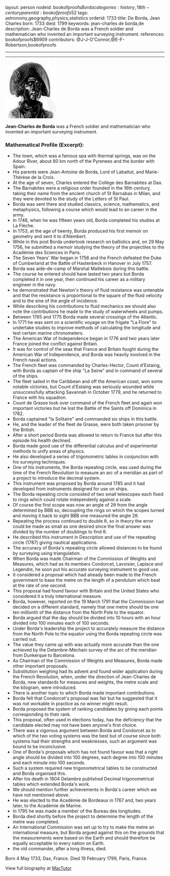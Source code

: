 layout: person
nodeid: bookofproofs$Borda
categories: history,18th-century
parentid: bookofproofs$52
tags: astronomy,geography,physics,statistics
orderid: 1733
title: De Borda, Jean Charles
born: 1733
died: 1799
keywords: jean-charles de borda,de
description: Jean-Charles de Borda was a French soldier and mathematician who invented an important surveying instrument.
references: bookofproofs$6909
contributors: @J-J-O'Connor,@E-F-Robertson,bookofproofs

---



---

![Borda.jpg](https://github.com/bookofproofs/bookofproofs.github.io/blob/main/_sources/_assets/images/portraits/Borda.jpg?raw=true)

**Jean-Charles de Borda** was a French soldier and mathematician who invented an important surveying instrument.

### Mathematical Profile (Excerpt):
* The town, which was a famous spa with thermal springs, was on the Adour River, about 80 km north of the Pyrenees and the border with Spain.
* His parents were Jean-Antoine de Borda, Lord of Labattut, and Marie-Thérèse de la Croix.
* At the age of seven, Charles entered the Collège des Barnabites at Dax.
* The Barnabites were a religious order founded in the 16th  century, taking their name from the ancient church of St Barnabas in Milan, and they were devoted to the study of the Letters of St Paul.
* Borda was sent there and studied classics, science, mathematics, and metaphysics, following a course which would lead to an career in the army.
* In 1748, when he was fifteen years old, Borda completed his studies at La Flèche.
* In 1753, at the age of twenty, Borda produced his first memoir on geometry and sent it to d'Alembert.
* While in this post Borda undertook research on ballistics and, on 29 May 1756, he submitted a memoir studying the theory of the projectiles to the Académie des Sciences in Paris.
* The Seven Years' War began in 1756 and the French defeated the Duke of Cumberland at the Battle of Hastenbeck in Hanover in July 1757.
* Borda was aide-de-camp of Marshal Maillebois during this battle.
* The course he entered should have lasted two years but Borda completed it in one year, then continued his career as a military engineer in the navy.
* he demonstrated that Newton's theory of fluid resistance was untenable and that the resistance is proportional to the square of the fluid velocity and to the sine of the angle of incidence.
* While describing his contributions to fluid mechanics we should also note the contributions he made to the study of waterwheels and pumps.
* Between 1765 and 1775 Borda made several crossings of the Atlantic.
* In 1771 he was sent on a scientific voyage on the frigate "La Flore" to undertake studies to improve methods of calculating the longitude and test certain marine chronometers.
* The American War of Independence began in 1776 and two years later France joined the conflict against Britain.
* It was for control of the seas that France and Britain fought during the American War of Independence, and Borda was heavily involved in the French naval actions.
* The French fleet was commanded by Charles-Hector, Count d'Estaing, with Borda as captain of the ship "La Seine" and in command of several of the ships.
* The fleet sailed in the Caribbean and off the American coast, won some notable victories, but Count d'Estaing was seriously wounded while unsuccessfully attacking Savannah in October 1779, and he returned to France with his squadron.
* Count de Grasse took over command of the French fleet and again won important victories but he lost the Battle of the Saints off Dominica in 1782.
* Borda captained "la Solitaire" and commanded six ships in this battle.
* He, and the leader of the fleet de Grasse, were both taken prisoner by the British.
* After a short period Borda was allowed to return to France but after this episode his health declined.
* Borda made good use of the differential calculus and of experimental methods to unify areas of physics.
* He also developed a series of trigonometric tables in conjunction with his surveying techniques.
* One of his instruments, the Borda repeating circle, was used during the time of the French Revolution to measure an arc of a meridian as part of a project to introduce the decimal system.
* This instrument was proposed by Borda around 1785 and it had developed from instruments designed for use on ships.
* The Borda repeating circle consisted of two small telescopes each fixed to rings which could rotate independenly against a scale.
* Of course the first scope was now an angle of 2θ from the angle determined by BBB so, decoupling the rings on which the scopes turned and moving it back to sight BBB one measured the angle 2θ.
* Repeating the process continued to double θ, so in theory the error could be made as small as one desired since the final answer was divided by the number of doublings to find θ.
* He described this instrument in Description and use of the repeating circle (1787) giving nautical applications.
* The accuracy of Borda's repeating circle allowed distances to be found by surveying using triangulation.
* When Borda was made Chairman of the Commission of Weights and Measures, which had as its members Condorcet, Lavoisier, Laplace and Legendre, he soon put his accurate surveying instrument to good use.
* It considered a proposal which had already been made to the French government to base the metre on the length of a pendulum which beat at the rate of one second.
* This proposal had found favour with Britain and the United States who considered it a truly international measure.
* Borda, however, reported on the 19 March 1791 that the Commission had decided on a different standard, namely that one metre should be one ten millionth of the distance from the North Pole to the equator.
* Borda argued that the day should be divided into 10 hours with an hour divided into 100 minutes each of 100 seconds.
* Under Borda's leadership the project to accurately measure the distance from the North Pole to the equator using the Borda repeating circle was carried out.
* The value they came up with was actually more accurate than the one achieved by the Delambre-Méchain survey of the arc of the meridian from Dunkerque to Barcelona.
* As Chairman of the Commission of Weights and Measures, Borda made other important proposals.
* Substitution weighing had its advent and found wider application during the French Revolution, when, under the direction of Jean-Charles de Borda, new standards for measures and weights, the metre scale and the kilogram, were introduced.
* There is another topic to which Borda made important contributions.
* Borda felt that Condorcet's proposal was fair but he suggested that it was not workable in practice as no winner might result.
* Borda proposed the system of ranking candidates by giving each points corresponding to their rank.
* This proposal, often used in elections today, has the deficiency that the candidate elected may not have been anyone's first choice.
* There was a vigorous argument between Borda and Condorcet as to which of the two voting systems was the best but of course since both systems had their strengths and weaknesses, such an argument was bound to be inconclusive.
* One of Borda's proposals which has not found favour was that a right angle should be divided into 100 degrees, each degree into 100 minutes and each minute into 100 seconds.
* Such a system required new trigonometrical tables to be constructed and Borda organised this.
* After his death in 1804 Delambre published Decimal trigonometrical tables which extended Borda's work.
* We should mention further achievements in Borda's career which we have not mentioned above.
* He was elected to the Académie de Bordeaux in 1767 and, two years later, to the Académie de Marine.
* In 1795 he was made a member of the Bureau des longitudes.
* Borda died shortly before the project to determine the length of the metre was completed.
* An International Commission was set up to try to make the metre an international measure, but Borda argued against this on the grounds that the measurements were based on the Earth and should therefore be equally acceptable to every nation on Earth.
* the old commander, after a long illness, died.

Born 4 May 1733, Dax, France. Died 19 February 1799, Paris, France.

View full biography at [MacTutor](https://mathshistory.st-andrews.ac.uk/Biographies/Borda/)
